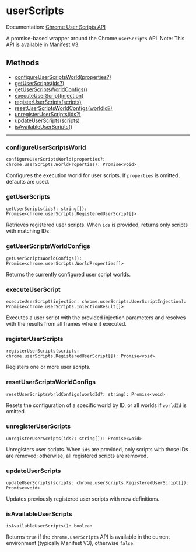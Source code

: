 # userScripts

Documentation: [Chrome User Scripts API](https://developer.chrome.com/docs/extensions/reference/userScripts)

A promise-based wrapper around the Chrome `userScripts` API. Note: This API is available in Manifest V3.

## Methods

- [configureUserScriptsWorld(properties?)](#configureUserScriptsWorld)
- [getUserScripts(ids?)](#getUserScripts)
- [getUserScriptsWorldConfigs()](#getUserScriptsWorldConfigs)
- [executeUserScript(injection)](#executeUserScript)
- [registerUserScripts(scripts)](#registerUserScripts)
- [resetUserScriptsWorldConfigs(worldId?)](#resetUserScriptsWorldConfigs)
- [unregisterUserScripts(ids?)](#unregisterUserScripts)
- [updateUserScripts(scripts)](#updateUserScripts)
- [isAvailableUserScripts()](#isAvailableUserScripts)

---

<a name="configureUserScriptsWorld"></a>

### configureUserScriptsWorld

```
configureUserScriptsWorld(properties?: chrome.userScripts.WorldProperties): Promise<void>
```

Configures the execution world for user scripts. If `properties` is omitted, defaults are used.

<a name="getUserScripts"></a>

### getUserScripts

```
getUserScripts(ids?: string[]): Promise<chrome.userScripts.RegisteredUserScript[]>
```

Retrieves registered user scripts. When `ids` is provided, returns only scripts with matching IDs.

<a name="getUserScriptsWorldConfigs"></a>

### getUserScriptsWorldConfigs

```
getUserScriptsWorldConfigs(): Promise<chrome.userScripts.WorldProperties[]>
```

Returns the currently configured user script worlds.

<a name="executeUserScript"></a>

### executeUserScript

```
executeUserScript(injection: chrome.userScripts.UserScriptInjection): Promise<chrome.userScripts.InjectionResult[]>
```

Executes a user script with the provided injection parameters and resolves with the results from all frames where it executed.

<a name="registerUserScripts"></a>

### registerUserScripts

```
registerUserScripts(scripts: chrome.userScripts.RegisteredUserScript[]): Promise<void>
```

Registers one or more user scripts.

<a name="resetUserScriptsWorldConfigs"></a>

### resetUserScriptsWorldConfigs

```
resetUserScriptsWorldConfigs(worldId?: string): Promise<void>
```

Resets the configuration of a specific world by ID, or all worlds if `worldId` is omitted.

<a name="unregisterUserScripts"></a>

### unregisterUserScripts

```
unregisterUserScripts(ids?: string[]): Promise<void>
```

Unregisters user scripts. When `ids` are provided, only scripts with those IDs are removed; otherwise, all registered scripts are removed.

<a name="updateUserScripts"></a>

### updateUserScripts

```
updateUserScripts(scripts: chrome.userScripts.RegisteredUserScript[]): Promise<void>
```

Updates previously registered user scripts with new definitions.

<a name="isAvailableUserScripts"></a>

### isAvailableUserScripts

```
isAvailableUserScripts(): boolean
```

Returns `true` if the `chrome.userScripts` API is available in the current environment (typically Manifest V3), otherwise `false`.
